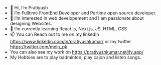 - 👋 Hi, I’m Pratiyush
- 👀 I’m Fulltime FrontEnd Developer and Partime open source developer.
- 👀 I’m interested in web developement and I am passionate about designing Websites.
- 🌱 I’m currently learning React.js, Next.js, JS, HTML, CSS
- 📫 You can Reach out to me on my linkedIn https://www.linkedin.com/in/pratiyushkumar/ or my twitter https://twitter.com/mein_pk
- You can also see my work on https://pratiyushkumar.netlify.app/
- My Hobbies are to play badminton, play cajon and listen songs.

<!---
Pratiyushkumar/Pratiyushkumar is a ✨ special ✨ repository because its `README.md` (this file) appears on your GitHub profile.
You can click the Preview link to take a look at your changes.
--->
